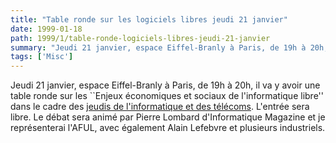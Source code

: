 ```yaml
---
title: "Table ronde sur les logiciels libres jeudi 21 janvier"
date: 1999-01-18
path: 1999/1/table-ronde-logiciels-libres-jeudi-21-janvier
summary: "Jeudi 21 janvier, espace Eiffel-Branly à Paris, de 19h à 20h, il va y avoir une table ronde sur les ``Enjeux économiques et sociaux de l'informatique libre'' dans le cadre des jeudis de l'informatique et des télécoms."
tags: ['Misc']
---
```


<P>
Jeudi 21 janvier, espace Eiffel-Branly à Paris, de 19h à 20h,
il va y avoir une table ronde sur les ``Enjeux économiques
et sociaux de l'informatique libre'' dans le cadre des <A HREF="http://www.lesjeudis.com/">jeudis de l'informatique et des
télécoms</A>. L'entrée sera libre.  Le débat sera animé par Pierre Lombard
d'Informatique Magazine et je représenterai l'AFUL, avec également Alain
Lefebvre et plusieurs industriels.
</P>


